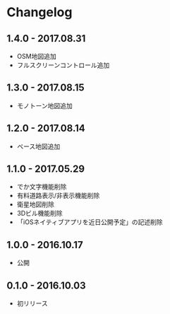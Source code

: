 # Changelog

## 1.4.0 - 2017.08.31

- OSM地図追加
- フルスクリーンコントロール追加

## 1.3.0 - 2017.08.15

- モノトーン地図追加

## 1.2.0 - 2017.08.14

- ベース地図追加

## 1.1.0 - 2017.05.29

- でか文字機能削除
- 有料道路表示/非表示機能削除
- 衛星地図削除
- 3Dビル機能削除
- 「iOSネイティブアプリを近日公開予定」の記述削除

## 1.0.0 - 2016.10.17

- 公開

## 0.1.0 - 2016.10.03

- 初リリース